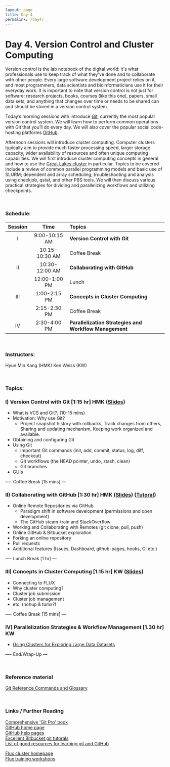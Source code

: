 ```yaml
---
layout: page
title: Day 4
permalink: /day4/
---
```


# Day 4. Version Control and Cluster Computing
Version control is the lab notebook of the digital world: it's what professionals use to keep track of what they've done and to collaborate with other people. Every large software development project relies on it, and most programmers, data scientists and bioinformaticians use it for their everyday work. It is important to note that version control is not just for software: research projects, books, courses (like this one), papers, small data sets, and anything that changes over time or needs to be shared can and should be stored in a version control system.

Today’s morning sessions with introduce [Git](https://git-scm.com/), currently the most popular version control system. We will learn how to perform common operations with Git that you’ll do every day. We will also cover the popular social code-hosting platforms [GitHub](https://github.com/).

Afternoon sessions will introduce cluster computing. Computer clusters
typically aim to provide much faster processing speed, larger storage
capacity, wider availability of resources and often unique computing
capabilities. We will first introduce cluster computing concepts in
general and how to use the [Great Lakes cluster](https://arc-ts.umich.edu/greatlakes/) in particular. Topics to be covered include a review of common parallel programming models and basic use of SLURM; dependent and array scheduling; troubleshooting and analysis using checkjob, qstat, and other PBS tools. We will then discuss various practical strategies for dividing and parallelizing workflows and utilizing checkpoints.

<br>

### Schedule:

| Session | Time             | Topics                                                   | 
| :-----: |:----------------:| :--------------------------------------------------------| 
| I       | 9:00-10:15 AM    | **Version Control with Git**                             | 
|         | 10:15-10:30 AM   | Coffee Break                                             | 
| II      | 10:30-12:00 AM   | **Collaborating with GitHub**                            | 
|         | 12:00-1:00 PM    | Lunch                                                    | 
| III     | 1:00-2:15 PM     | **Concepts in Cluster Computing**                        | 
|         | 2:15-2:30 PM     | Coffee Break                                             | 
| IV      | 2:30-4:00 PM     | **Parallelization Strategies and Workflow Management**   | 


<br>

### Instructors:
Hyun Min Kang (HMK)
Ken Weiss (KW)

<br>

### Topics:

### I)   Version Control with Git [1:15 hr]  HMK ([Slides](../class-material/bios606_day4_git_part1.pdf))
- What is VCS and Git?,  (10-15 mins)
- Motivation: Why use Git?
  - Project snapshot history with rollbacks, Track changes from others, Sharing and updating mechanism, Keeping work organized and available.
- Obtaining and configuring Git
- Using Git
  - Important Git commands (init, add, commit, status, log, diff, checkout)
  - Git workflows (the HEAD pointer, undo, stash, clean)
  - Git branches
- GUIs

—- Coffee Break [15 mins] —

### II)   Collaborating with GitHub [1:30 hr]  HMK ([Slides](../class-material/bios606_day4_git_part2.pdf)) ([Tutoral](https://github.com/hyunminkang/bioboot-demo-2019))
- Online Remote Repositories via GitHub
  - Paradigm shift in software development (permissions and open development)
  - The GitHub steam-train and StackOverflow 
- Working and Collaborating with Remotes (git clone, pull, push)
- Online GitHub & Bitbucket exploration
- Forking an online repository
- Pull requests
- Additional features (Issues, Dashboard, github-pages, hooks, CI etc.)
 
—- Lunch Break [1 hr] —

### III)   Concepts in Cluster Computing [1.15 hr]  KW  ([Slides](../class-material/slides_day4_flux.pdf))
- Connecting to FLUX
- Why cluster computing? 
- Cluster job submission
- Cluster job management
- etc. (nohup & tumx?)

—- Coffee Break [15 mins] —

### IV)   Parallelization Strategies & Workflow Management [1.30 hr] KW
- [Using Clusters for Exploring Large Data Datasets](../class-material/day4-clusters.html)

—- End/Wrap-Up —

<br>

### Reference material
[Git Reference Commands and Glossary](https://scotch.io/bar-talk/git-cheat-sheet)  

<br>

### Links / Further Reading

[Comprehensive 'Git Pro' book](http://git-scm.com/book/en/v2/)  
[GitHub home page](https://github.com/)  
[GitHub help pages](https://help.github.com/)  
[Excellent Bitbucket git tutorals](https://www.atlassian.com/git/)   
[List of good resources for learning git and GitHub](https://help.github.com/articles/good-resources-for-learning-git-and-github/)  

[Flux cluster homepage](http://arc-ts.umich.edu/flux/)  
[Flux training workshops](http://arc-ts.umich.edu/training-workshops/)  

  


